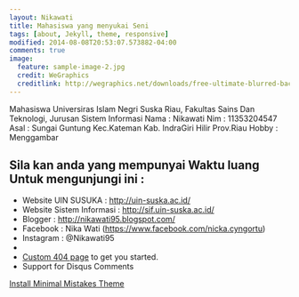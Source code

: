 ```yaml
---
layout: Nikawati
title: Mahasiswa yang menyukai Seni 
tags: [about, Jekyll, theme, responsive]
modified: 2014-08-08T20:53:07.573882-04:00
comments: true
image:
  feature: sample-image-2.jpg
  credit: WeGraphics
  creditlink: http://wegraphics.net/downloads/free-ultimate-blurred-background-pack/
---
```


Mahasiswa Universiras Islam Negri Suska Riau, Fakultas Sains Dan Teknologi, Jurusan Sistem Informasi 
Nama  : Nikawati
Nim   : 11353204547
Asal  : Sungai Guntung Kec.Kateman Kab. IndraGiri Hilir Prov.Riau
Hobby : Menggambar

## Sila kan anda yang mempunyai Waktu luang Untuk mengunjungi ini :

* Website UIN SUSUKA        : http://uin-suska.ac.id/
* Website Sistem Informasi  : http://sif.uin-suska.ac.id/
* Blogger                   : http://nikawati95.blogspot.com/
* Facebook                  : Nika Wati (https://www.facebook.com/nicka.cyngortu)
* Instagram                 : @Nikawati95
* 
* [Custom 404 page](http://mmistakes.github.io/minimal-mistakes/404.html) to get you started.
* Support for Disqus Comments

<a markdown="0" href="{{ site.url }}/theme-setup" class="btn">Install Minimal Mistakes Theme</a>
